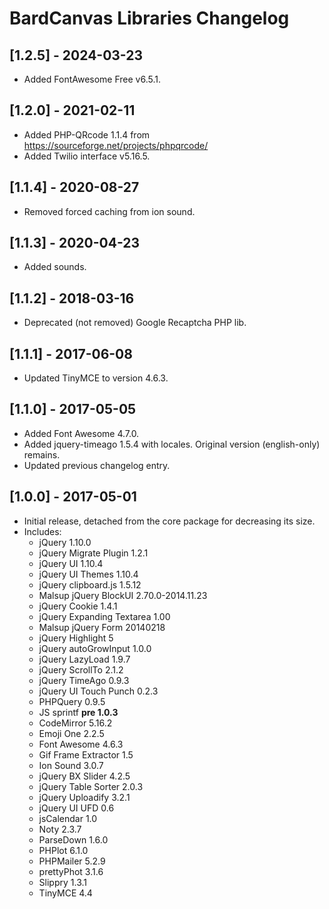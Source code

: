 
# BardCanvas Libraries Changelog 

## [1.2.5] - 2024-03-23

- Added FontAwesome Free v6.5.1.

## [1.2.0] - 2021-02-11

- Added PHP-QRcode 1.1.4 from https://sourceforge.net/projects/phpqrcode/
- Added Twilio interface v5.16.5.

## [1.1.4] - 2020-08-27

- Removed forced caching from ion sound.

## [1.1.3] - 2020-04-23

- Added sounds.

## [1.1.2] - 2018-03-16

- Deprecated (not removed) Google Recaptcha PHP lib.

## [1.1.1] - 2017-06-08

- Updated TinyMCE to version 4.6.3.

## [1.1.0] - 2017-05-05

- Added Font Awesome 4.7.0.
- Added jquery-timeago 1.5.4 with locales. Original version (english-only) remains.
- Updated previous changelog entry.

## [1.0.0] - 2017-05-01

- Initial release, detached from the core package for decreasing its size.
- Includes:
  - jQuery 1.10.0
  - jQuery Migrate Plugin 1.2.1
  - jQuery UI 1.10.4
  - jQuery UI Themes 1.10.4
  - jQuery clipboard.js 1.5.12
  - Malsup jQuery BlockUI 2.70.0-2014.11.23
  - jQuery Cookie 1.4.1
  - jQuery Expanding Textarea 1.00
  - Malsup jQuery Form 20140218
  - jQuery Highlight 5
  - jQuery autoGrowInput 1.0.0
  - jQuery LazyLoad 1.9.7
  - jQuery ScrollTo 2.1.2
  - jQuery TimeAgo 0.9.3
  - jQuery UI Touch Punch 0.2.3
  - PHPQuery 0.9.5
  - JS sprintf **pre 1.0.3**
  - CodeMirror 5.16.2
  - Emoji One 2.2.5
  - Font Awesome 4.6.3
  - Gif Frame Extractor 1.5
  - Ion Sound 3.0.7
  - jQuery BX Slider 4.2.5
  - jQuery Table Sorter 2.0.3
  - jQuery Uploadify 3.2.1
  - jQuery UI UFD 0.6
  - jsCalendar 1.0
  - Noty 2.3.7
  - ParseDown 1.6.0
  - PHPlot 6.1.0
  - PHPMailer 5.2.9
  - prettyPhot 3.1.6
  - Slippry 1.3.1
  - TinyMCE 4.4
